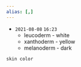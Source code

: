 ```yaml
---
alias: [,]
---
```


- `2021-08-08`  `16:23`
	- leucoderm - white
	- xanthoderm - yellow
	- melanoderm - dark

```query
skin color
```
